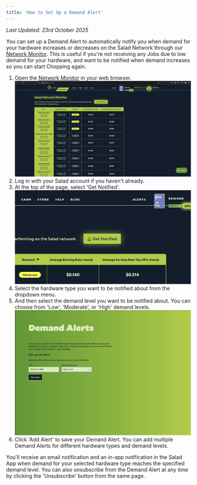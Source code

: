 ```yaml
---
title: 'How to Set Up a Demand Alert'
---
```


_Last Updated: 23rd October 2025_

You can set up a Demand Alert to automatically notify you when demand for your hardware increases or decreases on the
Salad Network through our [Network Monitor](/docs/faq/community/network-monitor). This is useful if you're not receiving
any Jobs due to low demand for your hardware, and want to be notified when demand increases so you can start Chopping
again.

1. Open the [Network Monitor](https://salad.com/earn/demand) in your web browser.
   ![Screenshot of the Salad Network Monitor in a web browser](../../../../content/images/guides/using-salad/how-to-set-up-a-demand-alert-1.png)
2. Log in with your Salad account if you haven't already.
3. At the top of the page, select 'Get Notified'.
   ![finding the Get Notified button on the Salad Network Monitor](../../../../content/images/guides/using-salad/how-to-set-up-a-demand-alert-2.png)
4. Select the hardware type you want to be notified about from the dropdown menu.
5. And then select the demand level you want to be notified about. You can choose from 'Low', 'Moderate', or 'High'
   demand levels.
   ![Screenshot showing the Demand Alert configuration options](../../../../content/images/guides/using-salad/how-to-set-up-a-demand-alert-3.png)
6. Click 'Add Alert' to save your Demand Alert. You can add multiple Demand Alerts for different hardware types and
   demand levels.

You'll receive an email notification and an in-app notification in the Salad App when demand for your selected hardware
type reaches the specified demand level. You can also unsubscribe from the Demand Alert at any time by clicking the
'Unsubscribe' button from the same page.

